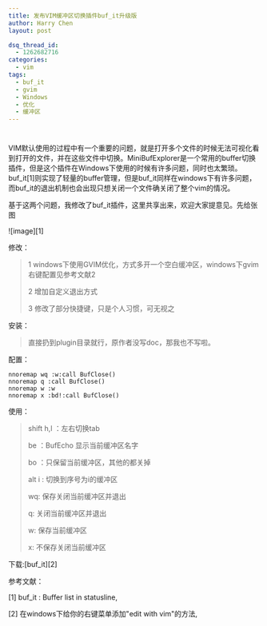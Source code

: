 ```yaml
---
title: 发布VIM缓冲区切换插件buf_it升级版
author: Harry Chen
layout: post

dsq_thread_id:
  - 1262682716
categories:
  - vim
tags:
  - buf_it
  - gvim
  - Windows
  - 优化
  - 缓冲区
---
```

# 

  VIM默认使用的过程中有一个重要的问题，就是打开多个文件的时候无法可视化看到打开的文件，并在这些文件中切换。MiniBufExplorer是一个常用的buffer切换插件，但是这个插件在Windows下使用的时候有许多问题，同时也太繁琐。buf_it[1]则实现了轻量的buffer管理，但是buf_it同样在windows下有许多问题，而buf_it的退出机制也会出现只想关闭一个文件确关闭了整个vim的情况。

  基于这两个问题，我修改了buf_it插件，这里共享出来，欢迎大家提意见。先给张图

![image][1]

  修改：

> 1 windows下使用GVIM优化，方式多开一个空白缓冲区，windows下gvim右键配置见参考文献2
>
> 2 增加自定义退出方式
>
> 3 修改了部分快捷键，只是个人习惯，可无视之

  安装：

> 直接扔到plugin目录就行，原作者没写doc，那我也不写啦。

  配置：

    nnoremap wq :w:call BufClose()
    nnoremap q :call BufClose()
    nnoremap w :w
    nnoremap x :bd!:call BufClose()

  使用：

> shift h,l ：左右切换tab
>
> be ：BufEcho 显示当前缓冲区名字
>
> bo ：只保留当前缓冲区，其他的都关掉
>
> alt i : 切换到序号为i的缓冲区
>
> wq: 保存关闭当前缓冲区并退出
>
> q: 关闭当前缓冲区并退出
>
> w: 保存当前缓冲区
>
> x: 不保存关闭当前缓冲区

  下载:[buf_it][2]

参考文献：

[1] buf_it : Buffer list in statusline,

[2] 在windows下给你的右键菜单添加"edit with vim"的方法,

